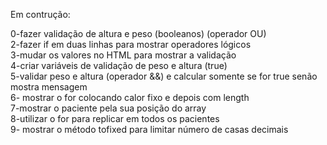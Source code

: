 Em contrução:  

0-fazer validação de altura e peso (booleanos) (operador OU)  
2-fazer if em duas linhas para mostrar operadores lógicos  
3-mudar os valores no HTML para mostrar a validação  
4-criar variáveis de validação de peso e altura (true)  
5-validar peso e altura (operador &&) e calcular somente se for true senão mostra mensagem  
6- mostrar o for colocando calor fixo e depois com length  
7-mostrar o paciente pela sua posição do array  
8-utilizar o for para replicar em todos os pacientes  
9- mostrar o método tofixed para limitar número de casas decimais 